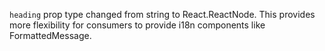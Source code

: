 `heading` prop type changed from string to React.ReactNode. This provides more flexibility for consumers to provide i18n components like FormattedMessage.
